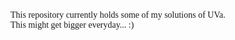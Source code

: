<font face="Consolas">
  This repository currently holds some of my solutions of UVa.<br />
  This might get bigger everyday... :)
</font>

